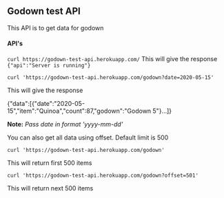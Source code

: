 ## Godown test API
This API is to get data for godown

#### API's
`curl https://godown-test-api.herokuapp.com/`
This will give the response
`{"api":"Server is running"}`

`curl 'https://godown-test-api.herokuapp.com/godown?date=2020-05-15'`


This will give the response


{"data":[{"date":"2020-05-15","item":"Quinoa","count":87,"godown":"Godown 5"}...]}


**Note:** _Pass date in format 'yyyy-mm-dd'_


You can also get all data using offset. Default limit is 500

`curl 'https://godown-test-api.herokuapp.com/godown'`


This will return first 500 items


`curl 'https://godown-test-api.herokuapp.com/godown?offset=501'`


This will return next 500 items

